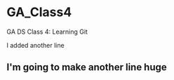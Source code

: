 # GA_Class4
GA DS Class 4: Learning Git

I added another line  
## I'm going to make another line huge
